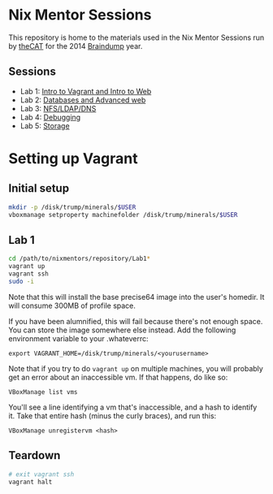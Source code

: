 <!---
   Copyright 2014 Portland State University

   Licensed under the Apache License, Version 2.0 (the "License");
   you may not use this file except in compliance with the License.
   You may obtain a copy of the License at

       http://www.apache.org/licenses/LICENSE-2.0

   Unless required by applicable law or agreed to in writing, software
   distributed under the License is distributed on an "AS IS" BASIS,
   WITHOUT WARRANTIES OR CONDITIONS OF ANY KIND, either express or implied.
   See the License for the specific language governing permissions and
   limitations under the License.
--->

Nix Mentor Sessions
===================

This repository is home to the materials used in the Nix Mentor Sessions run by [theCAT](http://cat.pdx.edu) for the 2014 [Braindump](http://braindump.cat.pdx.edu) year.


Sessions
--------

* Lab 1: [Intro to Vagrant and Intro to Web](Lab1-Intro-Web-Vagrant/Lab1.md)
* Lab 2: [Databases and Advanced web](Lab2-Databases/Lab2.md)
* Lab 3: [NFS/LDAP/DNS](Lab3-NFS-LDAP-DNS/Lab3.md)
* Lab 4: [Debugging](Lab4-Debugging/Lab4.md)
* Lab 5: [Storage](Lab5-Storage/Lab5.md)

Setting up Vagrant
==================

Initial setup
-------------

```bash
mkdir -p /disk/trump/minerals/$USER
vboxmanage setproperty machinefolder /disk/trump/minerals/$USER
```

Lab 1
---------

```bash
cd /path/to/nixmentors/repository/Lab1*
vagrant up
vagrant ssh
sudo -i
```
Note that this will install the base precise64 image into the user's homedir. It will consume 300MB of profile space.

If you have been alumnified, this will fail because there's not enough space. You can store the image somewhere else instead. Add the following environment variable to your .whateverrc:

	export VAGRANT_HOME=/disk/trump/minerals/<yourusername>

Note that if you try to do `vagrant up` on multiple machines, you will probably get an error about an inaccessible vm. If that happens, do like so:

	VBoxManage list vms

You'll see a line identifying a vm that's inaccessible, and a hash to identify it. Take that entire hash (minus the curly braces), and run this:

	VBoxManage unregistervm <hash>


Teardown
-------------

```bash
# exit vagrant ssh
vagrant halt
```

